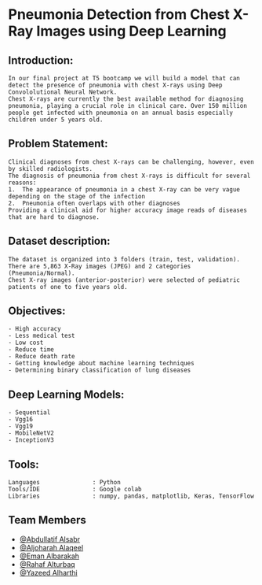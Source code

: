 # Pneumonia Detection from Chest X-Ray Images using Deep Learning

## Introduction:
```
In our final project at T5 bootcamp we will build a model that can detect the presence of pneumonia with chest X-rays using Deep Convololutional Neural Network.
Chest X-rays are currently the best available method for diagnosing pneumonia, playing a crucial role in clinical care. Over 150 million people get infected with pneumonia on an annual basis especially children under 5 years old.
```

## Problem Statement:
```
Clinical diagnoses from chest X-rays can be challenging, however, even by skilled radiologists.
The diagnosis of pneumonia from chest X-rays is difficult for several reasons:
1.	The appearance of pneumonia in a chest X-ray can be very vague depending on the stage of the infection
2.	Pneumonia often overlaps with other diagnoses
Providing a clinical aid for higher accuracy image reads of diseases that are hard to diagnose.
```

## Dataset description:
```
The dataset is organized into 3 folders (train, test, validation). 
There are 5,863 X-Ray images (JPEG) and 2 categories (Pneumonia/Normal). 
Chest X-ray images (anterior-posterior) were selected of pediatric patients of one to five years old. 
```

## Objectives:
```
- High accuracy 
- Less medical test 
- Low cost 
- Reduce time
- Reduce death rate 
- Getting knowledge about machine learning techniques 
- Determining binary classification of lung diseases 
```


## Deep Learning Models:
```
- Sequential
- Vgg16
- Vgg19
- MobileNetV2
- InceptionV3
```

## Tools:
```
Languages               : Python
Tools/IDE               : Google colab
Libraries               : numpy, pandas, matplotlib, Keras, TensorFlow
```

## Team Members
- [@Abdullatif Alsabr](https://github.com/Abdullatif-Alsabr)
- [@Aljoharah Alaqeel](https://github.com/AljoharahA)
- [@Eman Albarakah](https://github.com/Eeeemsa)
- [@Rahaf Alturbaq](https://github.com/Rahaf-t25)
- [@Yazeed Alharthi](https://github.com/Yazeeed11)





